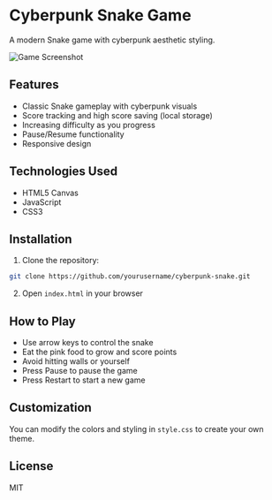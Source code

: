 # Cyberpunk Snake Game

A modern Snake game with cyberpunk aesthetic styling.

![Game Screenshot](screenshot.png)

## Features
- Classic Snake gameplay with cyberpunk visuals
- Score tracking and high score saving (local storage)
- Increasing difficulty as you progress
- Pause/Resume functionality
- Responsive design

## Technologies Used
- HTML5 Canvas
- JavaScript
- CSS3

## Installation
1. Clone the repository:
```bash
git clone https://github.com/yourusername/cyberpunk-snake.git
```
2. Open `index.html` in your browser

## How to Play
- Use arrow keys to control the snake
- Eat the pink food to grow and score points
- Avoid hitting walls or yourself
- Press Pause to pause the game
- Press Restart to start a new game

## Customization
You can modify the colors and styling in `style.css` to create your own theme.

## License
MIT
